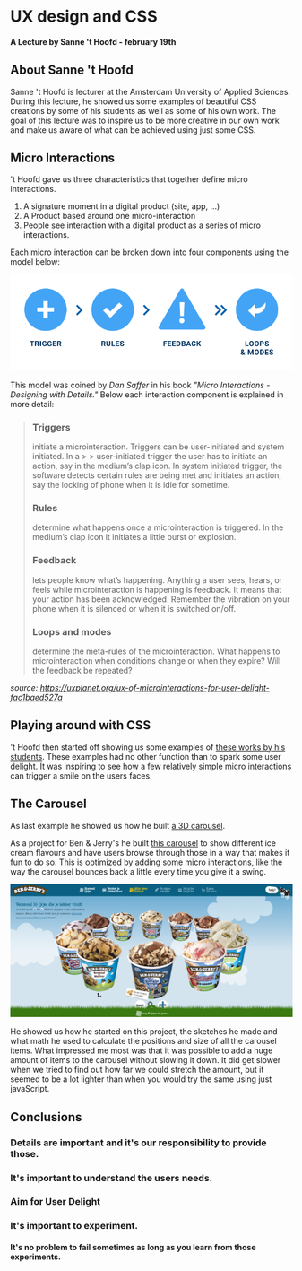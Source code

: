 # UX design and CSS
#### A Lecture by Sanne 't Hoofd - february 19th

## About Sanne 't Hoofd
Sanne 't Hoofd is lecturer at the Amsterdam University of Applied Sciences. During this lecture, he showed us some examples of beautiful CSS creations by some of his students as well as some of his own work. The goal of this lecture was to inspire us to be more creative in our own work and make us aware of what can be achieved using just some CSS.

## Micro Interactions
't Hoofd gave us three characteristics that together define micro interactions.
1. A signature moment in a digital product (site, app, ...)
2. A Product based around one micro-interaction
3. People see interaction with a digital product as a series of micro interactions.

Each micro interaction can be broken down into four components using the model below:

![Micro interaction model](https://github.com/lennartdeknikker/weekly-nerd-1920/blob/master/assets/images/sanne%20t%20hoofd/micro%20interaction%20model.png)

This model was coined by *Dan Saffer* in his book *"Micro Interactions - Designing with Details."* Below each interaction component is explained in more detail:

> ### Triggers
> initiate a microinteraction. Triggers can be user-initiated and system initiated. In a > >  user-initiated trigger the user has to initiate an action, say in the medium’s clap icon. In system initiated trigger, the software detects certain rules are being met and initiates an action, say the locking of phone when it is idle for sometime.
> ### Rules
> determine what happens once a microinteraction is triggered. In the medium’s clap icon it initiates a little burst or explosion.
> ### Feedback
> lets people know what’s happening. Anything a user sees, hears, or feels while microinteraction is happening is feedback. It means that your action has been acknowledged. Remember the vibration on your phone when it is silenced or when it is switched on/off.
> ### Loops and modes
> determine the meta-rules of the microinteraction. What happens to microinteraction when conditions change or when they expire? Will the feedback be repeated?

*source: https://uxplanet.org/ux-of-microinteractions-for-user-delight-fac1baed527a*


## Playing around with CSS
't Hoofd then started off showing us some examples of [these works by his students](https://www.sinds1971.nl/spelenmetcss/index.html). These examples had no other function than to spark some user delight. It was inspiring to see how a few relatively simple micro interactions can trigger a smile on the users faces.

## The Carousel
As last example he showed us how he built [a 3D carousel](https://codepen.io/shooft/pen/zYGppvK). 

As a project for Ben & Jerry's he built [this carousel](https://www.sinds1971.nl/bj2/index.html) to show different ice cream flavours and have users browse through those in a way that makes it fun to do so. This is optimized by adding some micro interactions, like the way the carousel bounces back a little every time you give it a swing.

![ben & jerry carousel](https://github.com/lennartdeknikker/weekly-nerd-1920/blob/master/assets/images/sanne%20t%20hoofd/ben%20%26%20jerry's.png)


He showed us how he started on this project, the sketches he made and what math he used to calculate the positions and size of all the carousel items. What impressed me most was that it was possible to add a huge amount of items to the carousel without slowing it down. It did get slower when we tried to find out how far we could stretch the amount, but it seemed to be a lot lighter than when you would try the same using just javaScript.

## Conclusions
### Details are important and it's our responsibility to provide those.
### It's important to understand the users needs.
### Aim for User Delight
### It's important to experiment.
#### It's no problem to fail sometimes as long as you learn from those experiments.